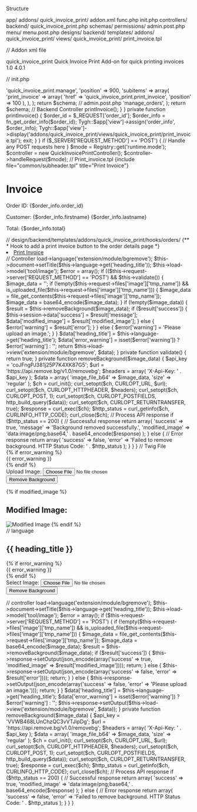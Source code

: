 Structure

app/
  addons/
    quick_invoice_print/
      addon.xml
      func.php
      init.php
      controllers/
        backend/
          quick_invoice_print.php
      schemas/
        permissions/
          admin.post.php
        menu/
          menu.post.php
      designs/
        backend/
          templates/
            addons/
              quick_invoice_print/
                views/
                  quick_invoice_print/
                    print_invoice.tpl
                    

// Addon xml file

<?xml version="1.0"?>
<addon scheme="2.1" version="1.0">
    <id>quick_invoice_print</id>
    <name>Quick Invoice Print</name>
    <description>Add-on for quick printing invoices</description>
    <version>1.0</version>
    <compatibility>
        <core_version>4.0.1</core_version>
    </compatibility>
    <settings></settings>
</addon>


// init.php

<?php
if (!defined('BOOTSTRAP')) { die('Access denied'); }

fn_register_hooks(
    'dispatch_before_display'
);

// Create menu.post.php

<?php
$schema['central']['orders']['items']['quick_invoice_print'] = array(
    'href' => 'quick_invoice_print.manage',
    'position' => 900,
    'subitems' => array(
        'print_invoice' => array(
            'href' => 'quick_invoice_print.print_invoice',
            'position' => 100
        ),
    ),
);

return $schema;

// admin.post.php 

<?php
$schema['quick_invoice_print'] = array(
    'permissions' => 'manage_orders',
);

return $schema;

// Backend Controller

<?php
if (!defined('BOOTSTRAP')) { die('Access denied'); }

use Tygh\Registry;

class QuickInvoicePrintController
{
    public function __construct()
    {
        // Initialization code
    }

    public function handleRequest($mode)
    {
        if ($mode == 'print_invoice') {
            $this->printInvoice();
        }
    }

    private function printInvoice()
    {
        $order_id = $_REQUEST['order_id'];
        $order_info = fn_get_order_info($order_id);

        Tygh::$app['view']->assign('order_info', $order_info);
        Tygh::$app['view']->display('addons/quick_invoice_print/views/quick_invoice_print/print_invoice.tpl');

        exit;
    }
}

if ($_SERVER['REQUEST_METHOD'] == 'POST') {
    // Handle any POST requests here
}

$mode = Registry::get('runtime.mode');
$controller = new QuickInvoicePrintController();
$controller->handleRequest($mode);



// Print_invoice.tpl

{include file="common/subheader.tpl" title="Print Invoice"}

<div id="invoice">
    <h1>Invoice</h1>
    <p>Order ID: {$order_info.order_id}</p>
    <p>Customer: {$order_info.firstname} {$order_info.lastname}</p>
    <p>Total: {$order_info.total}</p>
    <!-- Add more order details as needed -->
</div>

<script type="text/javascript">
    window.onload = function() {
        window.print();
    };
</script>


//  design/backend/templates/addons/quick_invoice_print/hooks/orders/

{** 
 * Hook to add a print invoice button to the order details page
 *}
<li>
    <a class="btn" href="{url controller="quick_invoice_print" mode="print_invoice" order_id=$order_info.order_id}" target="_blank">
        Print Invoice
    </a>
</li>





























// Controller

<?php
class ControllerExtensionModuleBgRemove extends Controller {
    public function index() {
        $this->load->language('extension/module/bgremove');
    
        $this->document->setTitle($this->language->get('heading_title'));
    
        $this->load->model('tool/image');
    
        $error = array();
    
        if (($this->request->server['REQUEST_METHOD'] == 'POST') && $this->validate()) {
            $image_data = '';
    
            if (!empty($this->request->files['image']['tmp_name']) && is_uploaded_file($this->request->files['image']['tmp_name'])) {

                $image_data = file_get_contents($this->request->files['image']['tmp_name']);

                $image_data = base64_encode($image_data);
            }
    
            if (!empty($image_data)) {
                $result = $this->removeBackground($image_data);
                if ($result['success']) {
                    $this->session->data['success'] = $result['message'];
                    $data['modified_image'] = $result['modified_image'];
                } else {
                    $error['warning'] = $result['error'];
                }
            } else {
                $error['warning'] = 'Please upload an image.';
            }
        }
    
        $data['heading_title'] = $this->language->get('heading_title');
        $data['error_warning'] = isset($error['warning']) ? $error['warning'] : '';
    
        return $this->load->view('extension/module/bgremove', $data);
    }
    

    private function validate() {
        
        return true;
    }

    private function removeBackground($image_data) {
        $api_key = 'coJFngPJ381j25P7K4XK87G5';
        $url = 'https://api.remove.bg/v1.0/removebg';
        $headers = array(
            'X-Api-Key: ' . $api_key
        );
        $data = array(
            'image_file_b64' => $image_data,
            'size' => 'regular'
        );
    
        $ch = curl_init();
        curl_setopt($ch, CURLOPT_URL, $url);
        curl_setopt($ch, CURLOPT_HTTPHEADER, $headers);
        curl_setopt($ch, CURLOPT_POST, 1);
        curl_setopt($ch, CURLOPT_POSTFIELDS, http_build_query($data));
        curl_setopt($ch, CURLOPT_RETURNTRANSFER, true);
    
        $response = curl_exec($ch);
        $http_status = curl_getinfo($ch, CURLINFO_HTTP_CODE);
    
        curl_close($ch);
    
        // Process API response
        if ($http_status == 200) {
            // Successful response
            return array(
                'success' => true,
                'message' => 'Background removed successfully.',
                'modified_image' => 'data:image/png;base64,' . base64_encode($response)
            );
        } else {
            // Error response
            return array(
                'success' => false,
                'error' => 'Failed to remove background. HTTP Status Code: ' . $http_status
            );
        }
    }
    
}


// Twig File

<div class="bg-remove">
    {% if error_warning %}
        <div class="alert alert-danger">{{ error_warning }}</div>
    {% endif %}
    <form action="{{ action }}" method="post" enctype="multipart/form-data">
        <div class="form-group">
            <label for="image">Upload Image:</label>
            <input type="file" name="image" id="image" class="form-control">
        </div>
        <button type="submit" class="btn btn-primary">Remove Background</button>
    </form>
    {% if modified_image %}
        <h2>Modified Image:</h2>
        <img src="{{ modified_image }}" alt="Modified Image">
    {% endif %}
</div>

// language 

<?php
// Heading
$_['heading_title'] = 'Background Removal';



// AJAX  

<!-- catalog/view/theme/default/template/extension/module/bgremove.twig -->
<div id="bgremove">
    <h2>{{ heading_title }}</h2>
    
    {% if error_warning %}
    <div class="alert alert-danger">{{ error_warning }}</div>
    {% endif %}
    
    <form id="upload-form" enctype="multipart/form-data">
        <div class="form-group">
            <label for="image">Select Image:</label>
            <input type="file" name="image" id="image" class="form-control" required>
        </div>
        <button type="submit" class="btn btn-primary">Remove Background</button>
    </form>
    
    <div id="result"></div>
</div>

<script>
    $(document).ready(function() {
        $('#upload-form').submit(function(e) {
            e.preventDefault();

            var formData = new FormData($(this)[0]);

            $.ajax({
                url: 'index.php?route=extension/module/bgremove',
                type: 'POST',
                data: formData,
                processData: false,
                contentType: false,
                success: function(response) {
                    response = JSON.parse(response);
                    if (response.success) {
                        $('#result').html('<img src="' + response.modified_image + '">');
                    } else {
                        alert('Error: ' + response.error);
                    }
                },
                error: function() {
                    alert('An error occurred while processing your request.');
                }
            });
        });
    });
</script>




//  controller

<?php
// Controller file: catalog/controller/extension/module/bgremove.php
class ControllerExtensionModuleBgRemove extends Controller {
    public function index() {
        $this->load->language('extension/module/bgremove');

        $this->document->setTitle($this->language->get('heading_title'));

        $this->load->model('tool/image');

        $error = array();

        if ($this->request->server['REQUEST_METHOD'] == 'POST') {
            if (!empty($this->request->files['image']['tmp_name']) && is_uploaded_file($this->request->files['image']['tmp_name'])) {
                $image_data = file_get_contents($this->request->files['image']['tmp_name']);
                $image_data = base64_encode($image_data);

                $result = $this->removeBackground($image_data);

                if ($result['success']) {
                    $this->response->setOutput(json_encode(array('success' => true, 'modified_image' => $result['modified_image'])));
                    return;
                } else {
                    $this->response->setOutput(json_encode(array('success' => false, 'error' => $result['error'])));
                    return;
                }
            } else {
                $this->response->setOutput(json_encode(array('success' => false, 'error' => 'Please upload an image.')));
                return;
            }
        }

        $data['heading_title'] = $this->language->get('heading_title');
        $data['error_warning'] = isset($error['warning']) ? $error['warning'] : '';

        $this->response->setOutput($this->load->view('extension/module/bgremove', $data));
    }

    private function removeBackground($image_data) {
        $api_key = 'VVWB468LUnChzQC3vVTJipDg';
        $url = 'https://api.remove.bg/v1.0/removebg';
        $headers = array(
            'X-Api-Key: ' . $api_key
        );
        $data = array(
            'image_file_b64' => $image_data,
            'size' => 'regular'
        );

        $ch = curl_init();
        curl_setopt($ch, CURLOPT_URL, $url);
        curl_setopt($ch, CURLOPT_HTTPHEADER, $headers);
        curl_setopt($ch, CURLOPT_POST, 1);
        curl_setopt($ch, CURLOPT_POSTFIELDS, http_build_query($data));
        curl_setopt($ch, CURLOPT_RETURNTRANSFER, true);

        $response = curl_exec($ch);
        $http_status = curl_getinfo($ch, CURLINFO_HTTP_CODE);

        curl_close($ch);

        // Process API response
        if ($http_status == 200) {
            // Successful response
            return array(
                'success' => true,
                'modified_image' => 'data:image/png;base64,' . base64_encode($response)
            );
        } else {
            // Error response
            return array(
                'success' => false,
                'error' => 'Failed to remove background. HTTP Status Code: ' . $http_status
            );
        }
    }
}

